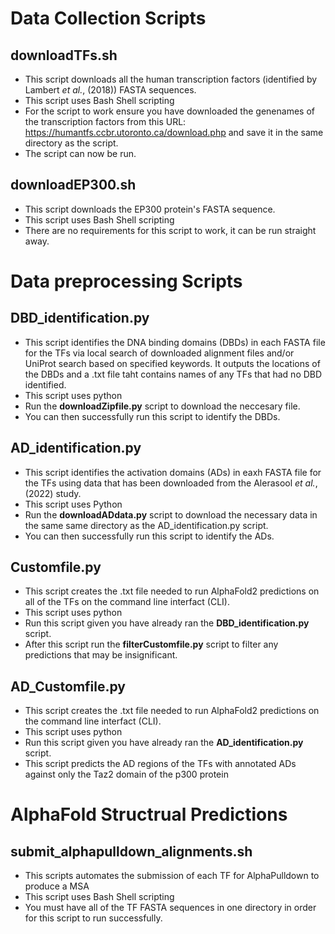 # Data Collection Scripts
## downloadTFs.sh
- This script downloads all the human transcription factors (identified by Lambert _et al._, (2018)) FASTA sequences.
- This script uses Bash Shell scripting 
- For the script to work ensure you have downloaded the genenames of the transcription factors from this URL: https://humantfs.ccbr.utoronto.ca/download.php and save it in the same directory as the script.
- The script can now be run.

## downloadEP300.sh
- This script downloads the EP300 protein's FASTA sequence.
- This script uses Bash Shell scripting
- There are no requirements for this script to work, it can be run straight away. 

# Data preprocessing Scripts
## DBD_identification.py
- This script identifies the DNA binding domains (DBDs) in each FASTA file for the TFs via local search of downloaded alignment files and/or UniProt search based on specified keywords. It outputs the locations of the DBDs and a .txt file taht contains names of any TFs that had no DBD identified. 
- This script uses python
- Run the **downloadZipfile.py** script to download the neccesary file.
- You can then successfully run this script to identify the DBDs.

## AD_identification.py
- This script identifies the activation domains (ADs) in eaxh FASTA file for the TFs using data that has been downloaded from the Alerasool _et al._, (2022) study.
- This script uses Python
- Run the **downloadADdata.py** script to download the necessary data in the same same directory as the AD_identification.py script.
- You can then successfully run this script to identify the ADs. 

## Customfile.py
- This script creates the .txt file needed to run AlphaFold2 predictions on all of the TFs on the command line interfact (CLI).
- This script uses python
- Run this script given you have already ran the **DBD_identification.py** script.
- After this script run the **filterCustomfile.py** script to filter any predictions that may be insignificant.

## AD_Customfile.py
- This script creates the .txt file needed to run AlphaFold2 predictions on the command line interfact (CLI).
- This script uses python
- Run this script given you have already ran the **AD_identification.py** script.
- This script predicts the AD regions of the TFs with annotated ADs against only the Taz2 domain of the p300 protein

# AlphaFold Structrual Predictions
## submit_alphapulldown_alignments.sh
- This scripts automates the submission of each TF for AlphaPulldown to produce a MSA
- This script uses Bash Shell scripting
- You must have all of the TF FASTA sequences in one directory in order for this script to run successfully. 
